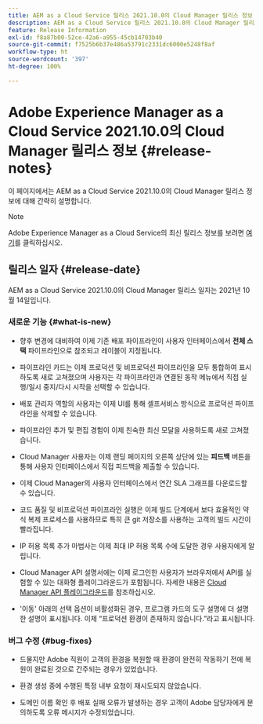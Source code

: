 ```yaml
---
title: AEM as a Cloud Service 릴리스 2021.10.0의 Cloud Manager 릴리스 정보
description: AEM as a Cloud Service 릴리스 2021.10.0의 Cloud Manager 릴리스 정보
feature: Release Information
exl-id: f8a87b00-52ce-42a6-a955-45cb14703b40
source-git-commit: f7525b6b37e486a53791c2331dc6000e5248f8af
workflow-type: ht
source-wordcount: '397'
ht-degree: 100%

---
```


# Adobe Experience Manager as a Cloud Service 2021.10.0의 Cloud Manager 릴리스 정보 {#release-notes}

이 페이지에서는 AEM as a Cloud Service 2021.10.0의 Cloud Manager 릴리스 정보에 대해 간략히 설명합니다.

>[!NOTE]
>Adobe Experience Manager as a Cloud Service의 최신 릴리스 정보를 보려면 [여기](https://experienceleague.adobe.com/docs/experience-manager-cloud-service/release-notes/release-notes/release-notes-current.html)를 클릭하십시오.

## 릴리스 일자 {#release-date}

AEM as a Cloud Service 2021.10.0의 Cloud Manager 릴리스 일자는 2021년 10월 14일입니다.


### 새로운 기능 {#what-is-new}

* 향후 변경에 대비하여 이제 기존 배포 파이프라인이 사용자 인터페이스에서 **전체 스택** 파이프라인으로 참조되고 레이블이 지정됩니다.

* 파이프라인 카드는 이제 프로덕션 및 비프로덕션 파이프라인을 모두 통합하여 표시하도록 새로 고쳐졌으며 사용자는 각 파이프라인과 연결된 동작 메뉴에서 직접 실행/일시 중지/다시 시작을 선택할 수 있습니다.

* 배포 관리자 역할의 사용자는 이제 UI를 통해 셀프서비스 방식으로 프로덕션 파이프라인을 삭제할 수 있습니다.

* 파이프라인 추가 및 편집 경험이 이제 친숙한 최신 모달을 사용하도록 새로 고쳐졌습니다.

* Cloud Manager 사용자는 이제 랜딩 페이지의 오른쪽 상단에 있는 **피드백** 버튼을 통해 사용자 인터페이스에서 직접 피드백을 제출할 수 있습니다.

* 이제 Cloud Manager의 사용자 인터페이스에서 연간 SLA 그래프를 다운로드할 수 있습니다.

* 코드 품질 및 비프로덕션 파이프라인 실행은 이제 빌드 단계에서 보다 효율적인 약식 복제 프로세스를 사용하므로 특히 큰 git 저장소를 사용하는 고객의 빌드 시간이 빨라집니다.

* IP 허용 목록 추가 마법사는 이제 최대 IP 허용 목록 수에 도달한 경우 사용자에게 알립니다.

* Cloud Manager API 설명서에는 이제 로그인한 사용자가 브라우저에서 API를 실험할 수 있는 대화형 플레이그라운드가 포함됩니다. 자세한 내용은 [Cloud Manager API 플레이그라운드](https://www.adobe.io/experience-cloud/cloud-manager/reference/playground/)를 참조하십시오.

* &#39;이동&#39; 아래의 선택 옵션이 비활성화된 경우, 프로그램 카드의 도구 설명에 더 설명한 설명이 표시됩니다. 이제 “프로덕션 환경이 존재하지 않습니다.”라고 표시됩니다.

### 버그 수정 {#bug-fixes}

* 드물지만 Adobe 직원이 고객의 환경을 복원할 때 환경이 완전히 작동하기 전에 복원이 완료된 것으로 간주되는 경우가 있었습니다.

* 환경 생성 중에 수행된 특정 내부 요청이 재시도되지 않았습니다.

* 도메인 이름 확인 후 배포 실패 오류가 발생하는 경우 고객이 Adobe 담당자에게 문의하도록 오류 메시지가 수정되었습니다.
